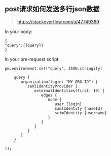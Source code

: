 

## post请求如何发送多行json数据

> https://stackoverflow.com/a/47749389

In your body:
```
{
"query":{{query}}
}
```
In your pre-request script:
```
pm.environment.set("query", JSON.stringify(
    `
    query {
       organization(login: "MY-ORG-ID") {
          samlIdentityProvider {
             externalIdentities(first: 10) {
                edges {
                   node {
                      user {login}
                      samlIdentity {nameId}
                      scimIdentity {username}
                   }
                }
             }
          }
       }
    }
    `
));
```
